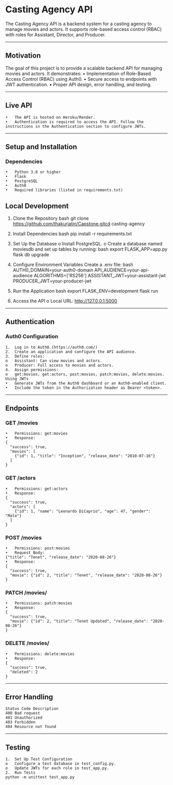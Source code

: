 # Casting Agency API
The Casting Agency API is a backend system for a casting agency to manage movies and actors. It supports role-based access control (RBAC) with roles for Assistant, Director, and Producer.
________________________________________
## Motivation
The goal of this project is to provide a scalable backend API for managing movies and actors. It demonstrates:
    •	Implementation of Role-Based Access Control (RBAC) using Auth0.
    •	Secure access to endpoints with JWT authentication.
    •	Proper API design, error handling, and testing.
________________________________________
## Live API
    •	The API is hosted on Heroku/Render.
    •	Authentication is required to access the API. Follow the instructions in the Authentication section to configure JWTs.
________________________________________
## Setup and Installation
### Dependencies
    •	Python 3.8 or higher
    •	Flask
    •	PostgreSQL
    •	Auth0
    •	Required libraries (listed in requirements.txt)

## Local Development
1.	Clone the Repository
    bash
    git clone https://github.com/thakurjatin/Capstone.gitcd casting-agency
2.	Install Dependencies
    bash
    pip install -r requirements.txt
3.	Set Up the Database
    o	Install PostgreSQL.
    o	Create a database named moviesdb and set up tables by running:
    bash
    export FLASK_APP=app.py
    flask db upgrade
4.	Configure Environment Variables Create a .env file:
    bash
    AUTH0_DOMAIN=your-auth0-domain
    API_AUDIENCE=your-api-audience
    ALGORITHMS=['RS256']
    ASSISTANT_JWT=your-assistant-jwt
    PRODUCER_JWT=your-producer-jwt

5.	Run the Application
    bash
    export FLASK_ENV=development
    flask run
6.	Access the API
    o	Local URL: http://127.0.0.1:5000
________________________________________
## Authentication
### Auth0 Configuration
    1.	Log in to Auth0.(https://auth0.com/)
    2.	Create an application and configure the API audience.
    3.	Define roles:
    o	Assistant: Can view movies and actors.
    o	Producer: Full access to movies and actors.
    4.	Assign permissions:
    o	get:movies, get:actors, post:movies, patch:movies, delete:movies.
    Using JWTs
    •	Generate JWTs from the Auth0 dashboard or an Auth0-enabled client.
    •	Include the token in the Authorization header as Bearer <token>.
________________________________________
## Endpoints
### GET /movies
    •	Permissions: get:movies
    •	Response:
    {
      "success": true,
      "movies": [
        {"id": 1, "title": "Inception", "release_date": "2010-07-16"}
      ]
    }
### GET /actors
    •	Permissions: get:actors
    •	Response:
    {
      "success": true,
      "actors": [
        {"id": 1, "name": "Leonardo DiCaprio", "age": 47, "gender": "Male"}
      ]
    }
### POST /movies
    •	Permissions: post:movies
    •	Request Body:
    {"title": "Tenet", "release_date": "2020-08-26"}
    •	Response:
    {
      "success": true,
      "movie": {"id": 2, "title": "Tenet", "release_date": "2020-08-26"}
    }
### PATCH /movies/<id>
    •	Permissions: patch:movies
    •	Response:
    {
      "success": true,
      "movie": {"id": 2, "title": "Tenet Updated", "release_date": "2020-08-26"}
    }
### DELETE /movies/<id>
    •	Permissions: delete:movies
    •	Response:
    {
      "success": true,
      "deleted": 2
    }
________________________________________
## Error Handling
    Status Code	Description
    400	Bad request
    401	Unauthorized
    403	Forbidden
    404	Resource not found
________________________________________
## Testing
    1.	Set Up Test Configuration
    o	Configure a test database in test_config.py.
    o	Update JWTs for each role in test_app.py.
    2.	Run Tests
    python -m unittest test_app.py

